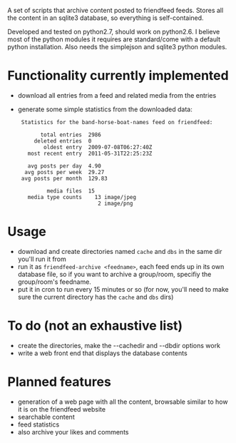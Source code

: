 A set of scripts that archive content posted to friendfeed feeds.  Stores all the content in an sqlite3 database, so everything is self-contained.

Developed and tested on python2.7, should work on python2.6.  I believe most of the python modules it requires are standard/come with a default python installation.  Also needs the simplejson and sqlite3 python modules.

# Functionality currently implemented
 * download all entries from a feed and related media from the entries
 * generate some simple statistics from the downloaded data:

        Statistics for the band-horse-boat-names feed on friendfeed:

              total entries  2986
            deleted entries  0
               oldest entry  2009-07-08T06:27:40Z
          most recent entry  2011-05-31T22:25:23Z

          avg posts per day  4.90
         avg posts per week  29.27
        avg posts per month  129.83

                media files  15
          media type counts    13 image/jpeg
                                2 image/png

# Usage

 * download and create directories named `cache` and `dbs` in the same dir you'll run it from
 * run it as `friendfeed-archive <feedname>`, each feed ends up in its own database file, so if you want to archive a group/room, specifiy the group/room's feedname.
 * put it in cron to run every 15 minutes or so (for now, you'll need to make sure the current directory has the `cache` and `dbs` dirs)


# To do (not an exhaustive list)
 * create the directories, make the --cachedir and --dbdir options work
 * write a web front end that displays the database contents


# Planned features
 * generation of a web page with all the content, browsable similar to how it is on the friendfeed website
 * searchable content
 * feed statistics
 * also archive your likes and comments
